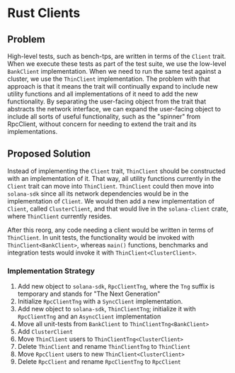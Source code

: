 # Rust Clients

## Problem

High-level tests, such as bench-tps, are written in terms of the `Client`
trait.  When we execute these tests as part of the test suite, we use the
low-level `BankClient` implementation. When we need to run the same test
against a cluster, we use the `ThinClient` implementation. The problem with
that approach is that it means the trait will continually expand to include new
utility functions and all implementations of it need to add the new
functionality. By separating the user-facing object from the trait that abstracts
the network interface, we can expand the user-facing object to include all sorts
of useful functionality, such as the "spinner" from RpcClient, without concern
for needing to extend the trait and its implementations.

## Proposed Solution

Instead of implementing the `Client` trait, `ThinClient` should be constructed
with an implementation of it. That way, all utility functions currently in the
`Client` trait can move into `ThinClient`. `ThinClient` could then move into
`solana-sdk` since all its network dependencies would be in the implementation
of `Client`. We would then add a new implementation of `Client`, called
`ClusterClient`, and that would live in the `solana-client` crate, where
`ThinClient` currently resides.

After this reorg, any code needing a client would be written in terms of
`ThinClient`.  In unit tests, the functionality would be invoked with
`ThinClient<BankClient>`, whereas `main()` functions, benchmarks and
integration tests would invoke it with `ThinClient<ClusterClient>`.

### Implementation Strategy

1. Add new object to `solana-sdk`, `RpcClientTng`, where the `Tng` suffix is
   temporary and stands for "The Next Generation"
2. Initialize `RpcClientTng` with a `SyncClient` implementation.
3. Add new object to `solana-sdk`, `ThinClientTng`; initialize it with
   `RpcClientTng` and an `AsyncClient` implementation
4. Move all unit-tests from `BankClient` to `ThinClientTng<BankClient>`
5. Add `ClusterClient`
5. Move `ThinClient` users to `ThinClientTng<ClusterClient>`
6. Delete `ThinClient` and rename `ThinClientTng` to `ThinClient`
7. Move `RpcClient` users to new `ThinClient<ClusterClient>`
8. Delete `RpcClient` and rename `RpcClientTng` to `RpcClient`
